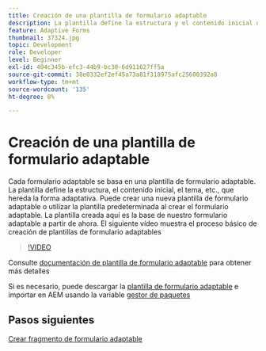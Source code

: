 ```yaml
---
title: Creación de una plantilla de formulario adaptable
description: La plantilla define la estructura y el contenido inicial del formulario adaptable.
feature: Adaptive Forms
thumbnail: 37324.jpg
topic: Development
role: Developer
level: Beginner
exl-id: 404c345b-efc3-44b9-bc38-6d911627ff5a
source-git-commit: 38e0332ef2ef45a73a81f318975afc25600392a8
workflow-type: tm+mt
source-wordcount: '135'
ht-degree: 8%

---
```


# Creación de una plantilla de formulario adaptable

Cada formulario adaptable se basa en una plantilla de formulario adaptable. La plantilla define la estructura, el contenido inicial, el tema, etc., que hereda la forma adaptativa. Puede crear una nueva plantilla de formulario adaptable o utilizar la plantilla predeterminada al crear el formulario adaptable.
La plantilla creada aquí es la base de nuestro formulario adaptable a partir de ahora.
El siguiente vídeo muestra el proceso básico de creación de plantillas de formulario adaptables

>[!VIDEO](https://video.tv.adobe.com/v/37324?quality=12&learn=on)

Consulte [documentación de plantilla de formulario adaptable](https://experienceleague.adobe.com/docs/experience-manager-65/forms/adaptive-forms-advanced-authoring/template-editor.html) para obtener más detalles

Si es necesario, puede descargar la [plantilla de formulario adaptable](assets/peak-application-template.zip) e importar en AEM usando la variable [gestor de paquetes](http://localhost:4502/crx/packmgr/index.jsp)

## Pasos siguientes

[Crear fragmento de formulario adaptable](./create-form-fragment.md)

